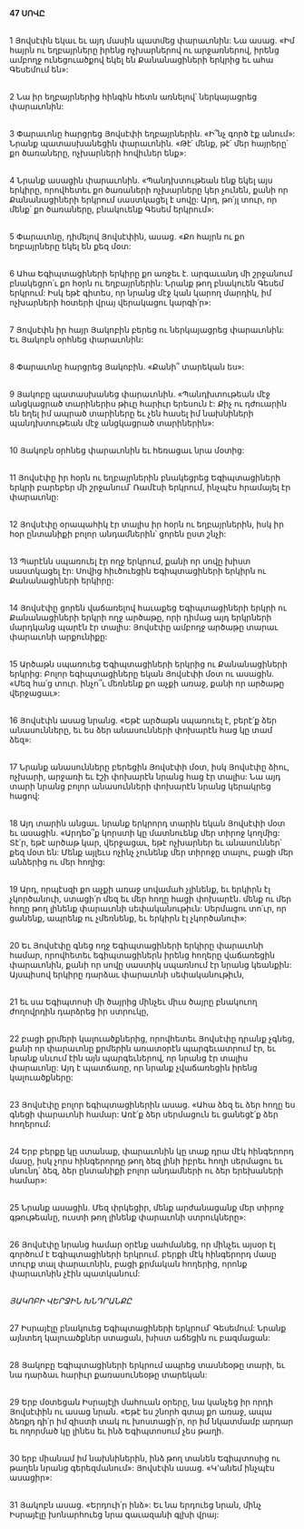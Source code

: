 **47 ՍՈՎԸ**

\
1 Յովսէփն եկաւ եւ այդ մասին պատմեց փարաւոնին: Նա ասաց. «Իմ հայրն ու եղբայրները իրենց ոչխարներով ու արջառներով, իրենց ամբողջ ունեցուածքով եկել են Քանանացիների երկրից եւ ահա Գեսեմում են»:

\
2 Նա իր եղբայրներից հինգին հետն առնելով՝ ներկայացրեց փարաւոնին:

\
3 Փարաւոնը հարցրեց Յովսէփի եղբայրներին. «Ի՞նչ գործ էք անում»: Նրանք պատասխանեցին փարաւոնին. «Թէ՛ մենք, թէ՛ մեր հայրերը՝ քո ծառաները, ոչխարների հովիւներ ենք»:

\
4 Նրանք ասացին փարաւոնին. «Պանդխտութեան ենք եկել այս երկիրը, որովհետեւ քո ծառաների ոչխարները կեր չունեն, քանի որ Քանանացիների երկրում սաստկացել է սովը: Արդ, թո՛յլ տուր, որ մենք՝ քո ծառաները, բնակուենք Գեսեմ երկրում»:

\
5 Փարաւոնը, դիմելով Յովսէփին, ասաց. «Քո հայրն ու քո եղբայրները եկել են քեզ մօտ:

\
6 Ահա Եգիպտացիների երկիրը քո առջեւ է. արգաւանդ մի շրջանում բնակեցրո՛ւ քո հօրն ու եղբայրներին: Նրանք թող բնակուեն Գեսեմ երկրում: Իսկ եթէ գիտես, որ նրանց մէջ կան կարող մարդիկ, իմ ոչխարների հօտերի վրայ վերակացու կարգի՛ր»:

\
7 Յովսէփն իր հայր Յակոբին բերեց ու ներկայացրեց փարաւոնին: Եւ Յակոբն օրհնեց փարաւոնին:

\
8 Փարաւոնը հարցրեց Յակոբին. «Քանի՞ տարեկան ես»:

\
9 Յակոբը պատասխանեց փարաւոնին. «Պանդխտութեան մէջ անցկացրած տարիներիս թիւը հարիւր երեսուն է: Քիչ ու դժուարին են եղել իմ ապրած տարիները եւ չեն հասել իմ նախնիների պանդխտութեան մէջ անցկացրած տարիներին»:

\
10 Յակոբն օրհնեց փարաւոնին եւ հեռացաւ նրա մօտից:

\
11 Յովսէփը իր հօրն ու եղբայրներին բնակեցրեց Եգիպտացիների երկրի բարեբեր մի շրջանում՝ Ռամէսի երկրում, ինչպէս հրամայել էր փարաւոնը:

\
12 Յովսէփը օրապահիկ էր տալիս իր հօրն ու եղբայրներին, իսկ իր հօր ընտանիքի բոլոր անդամներին՝ ցորեն ըստ շնչի:

\
13 Պարէնն սպառուել էր ողջ երկրում, քանի որ սովը խիստ սաստկացել էր: Սովից հիւծուեցին Եգիպտացիների երկիրն ու Քանանացիների երկիրը:

\
14 Յովսէփը ցորեն վաճառելով հաւաքեց Եգիպտացիների երկրի ու Քանանացիների երկրի ողջ արծաթը, որի դիմաց այդ երկրների մարդկանց պարէն էր տալիս: Յովսէփը ամբողջ արծաթը տարաւ փարաւոնի արքունիքը:

\
15 Արծաթն սպառուեց Եգիպտացիների երկրից ու Քանանացիների երկրից: Բոլոր եգիպտացիները եկան Յովսէփի մօտ ու ասացին. «Մեզ հա՛ց տուր. ինչո՞ւ մեռնենք քո աչքի առաջ, քանի որ արծաթը վերջացաւ»:

\
16 Յովսէփն ասաց նրանց. «Եթէ արծաթն սպառուել է, բերէ՛ք ձեր անասունները, եւ ես ձեր անասունների փոխարէն հաց կը տամ ձեզ»:

\
17 Նրանք անասունները բերեցին Յովսէփի մօտ, իսկ Յովսէփը ձիու, ոչխարի, արջառի եւ էշի փոխարէն նրանց հաց էր տալիս: Նա այդ տարի նրանց բոլոր անասունների փոխարէն նրանց կերակրեց հացով:

\
18 Այդ տարին անցաւ. նրանք երկրորդ տարին եկան Յովսէփի մօտ եւ ասացին. «Արդեօ՞ք կորստի կը մատնուենք մեր տիրոջ կողմից: Տէ՛ր, եթէ արծաթ կար, վերջացաւ, եթէ ոչխարներ եւ անասուններ՝ քեզ մօտ են: Մենք այլեւս ոչինչ չունենք մեր տիրոջը տալու, բացի մեր անձերից ու մեր հողից:

\
19 Արդ, որպէսզի քո աչքի առաջ սովամահ չլինենք, եւ երկիրն էլ չկործանուի, ստացի՛ր մեզ եւ մեր հողը հացի փոխարէն. մենք ու մեր հողը թող լինենք փարաւոնի սեփականութիւն: Սերմացու տո՛ւր, որ ցանենք, ապրենք ու չմեռնենք, եւ երկիրն էլ չկործանուի»:

\
20 Եւ Յովսէփը գնեց ողջ Եգիպտացիների երկիրը փարաւոնի համար, որովհետեւ եգիպտացիներն իրենց հողերը վաճառեցին փարաւոնին, քանի որ սովը սաստիկ սպառնում էր նրանց կեանքին: Այսպիսով երկիրը դարձաւ փարաւոնի սեփականութիւն,

\
21 եւ սա Եգիպտոսի մի ծայրից մինչեւ միւս ծայրը բնակուող ժողովրդին դարձրեց իր ստրուկը,

\
22 բացի քրմերի կալուածքներից, որովհետեւ Յովսէփը դրանք չգնեց, քանի որ փարաւոնը քրմերին առատօրէն պարգեւատրում էր, եւ նրանք սնւում էին այն պարգեւներով, որ նրանց էր տալիս փարաւոնը: Այդ է պատճառը, որ նրանք չվաճառեցին իրենց կալուածքները:

\
23 Յովսէփը բոլոր եգիպտացիներին ասաց. «Ահա ձեզ եւ ձեր հողը ես գնեցի փարաւոնի համար: Առէ՛ք ձեր սերմացուն եւ ցանեցէ՛ք ձեր հողերում:

\
24 Երբ բերքը կը ստանաք, փարաւոնին կը տաք դրա մէկ հինգերորդ մասը, իսկ չորս հինգերորդը թող ձեզ լինի իբրեւ հողի սերմացու եւ սնունդ՝ ձեզ, ձեր ընտանիքի բոլոր անդամների ու ձեր երեխաների համար»:

\
25 Նրանք ասացին. Մեզ փրկեցիր, մենք արժանացանք մեր տիրոջ գթութեանը, ուստի թող լինենք փարաւոնի ստրուկները»:

\
26 Յովսէփը նրանց համար օրէնք սահմանեց, որ մինչեւ այսօր էլ գործում է Եգիպտացիների երկրում. բերքի մէկ հինգերորդ մասը տուրք տալ փարաւոնին, բացի քրմական հողերից, որոնք փարաւոնին չէին պատկանում:

\
_ՅԱԿՈԲԻ ՎԵՐՋԻՆ ԽՆԴՐԱՆՔԸ_

\
27 Իսրայէլը բնակուեց Եգիպտացիների երկրում՝ Գեսեմում: Նրանք այնտեղ կալուածքներ ստացան, խիստ աճեցին ու բազմացան:

\
28 Յակոբը Եգիպտացիների երկրում ապրեց տասնեօթը տարի, եւ նա դարձաւ հարիւր քառասունեօթը տարեկան:

\
29 Երբ մօտեցան Իսրայէլի մահուան օրերը, նա կանչեց իր որդի Յովսէփին ու ասաց նրան. «Եթէ ես շնորհ գտայ քո առաջ, ապա ձեռքդ դի՛ր իմ զիստի տակ ու խոստացի՛ր, որ իմ նկատմամբ արդար եւ ողորմած կը լինես եւ ինձ Եգիպտոսում չես թաղի.

\
30 երբ միանամ իմ նախնիներին, ինձ թող տանեն Եգիպտոսից ու թաղեն նրանց գերեզմանում»: Յովսէփն ասաց. «Կ՚անեմ ինչպէս ասացիր»:

\
31 Յակոբն ասաց. «Երդուի՛ր ինձ»: Եւ նա երդուեց նրան, մինչ Իսրայէլը խոնարհուեց նրա գաւազանի գլխի վրայ:
